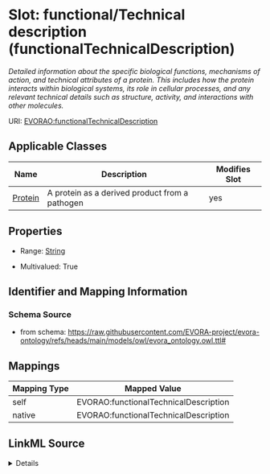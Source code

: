 

# Slot: functional/Technical description (functionalTechnicalDescription)


_Detailed information about the specific biological functions, mechanisms of action, and technical attributes of a protein. This includes how the protein interacts within biological systems, its role in cellular processes, and any relevant technical details such as structure, activity, and interactions with other molecules._





URI: [EVORAO:functionalTechnicalDescription](https://raw.githubusercontent.com/EVORA-project/evora-ontology/refs/heads/main/models/owl/evora_ontology.owl.ttl#functionalTechnicalDescription)



<!-- no inheritance hierarchy -->





## Applicable Classes

| Name | Description | Modifies Slot |
| --- | --- | --- |
| [Protein](Protein.md) | A protein as a derived product from a pathogen |  yes  |







## Properties

* Range: [String](String.md)

* Multivalued: True





## Identifier and Mapping Information







### Schema Source


* from schema: https://raw.githubusercontent.com/EVORA-project/evora-ontology/refs/heads/main/models/owl/evora_ontology.owl.ttl#




## Mappings

| Mapping Type | Mapped Value |
| ---  | ---  |
| self | EVORAO:functionalTechnicalDescription |
| native | EVORAO:functionalTechnicalDescription |




## LinkML Source

<details>
```yaml
name: functionalTechnicalDescription
description: Detailed information about the specific biological functions, mechanisms
  of action, and technical attributes of a protein. This includes how the protein
  interacts within biological systems, its role in cellular processes, and any relevant
  technical details such as structure, activity, and interactions with other molecules.
title: functional/Technical description
from_schema: https://raw.githubusercontent.com/EVORA-project/evora-ontology/refs/heads/main/models/owl/evora_ontology.owl.ttl#
rank: 1000
alias: functionalTechnicalDescription
domain_of:
- Protein
range: string
required: false
multivalued: true

```
</details>